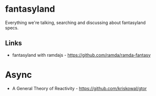 # fantasyland
Everything we're talking, searching and discussing about fantasyland specs.

Links
---

- fantasyland with ramdajs - https://github.com/ramda/ramda-fantasy

# Async

- A General Theory of Reactivity - https://github.com/kriskowal/gtor
